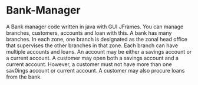 # Bank-Manager
A Bank manager code written in java with GUI JFrames. You can manage branches, customers, accounts and loan with this.
A bank has many branches. In each zone, one branch is designated as the zonal head office that supervises
the other branches in that zone. Each branch can have multiple accounts and loans. An account may be
either a savings account or a current account. A customer may open both a savings account and a current
account. However, a customer must not have more than one sav0ings account or current account. A
customer may also procure loans from the bank.
